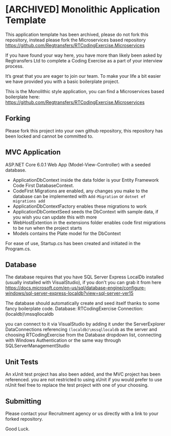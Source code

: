 # [ARCHIVED] Monolithic Application Template

This application template has been archived, please do not fork this repository, instead please fork the Microservices based repository
https://github.com/Regtransfers/RTCodingExercise.Microservices

If you have found your way here, you have more than likely been asked by Regtransfers Ltd to complete a Coding Exercise as a part of your interview process. 

It’s great that you are eager to join our team. To make your life a bit easier we have provided you with a basic boilerplate project. 

This is the Monolithic style application, you can find a Microservices based boilerplate here: https://github.com/Regtransfers/RTCodingExercise.Microservices

## Forking
Please fork this project into your own github repository, this repository has been locked and cannot be committed to.

## MVC Application
ASP.NET Core 6.0.1 Web App (Model-View-Controller) with a seeded database.

- ApplicationDbContext inside the data folder is your Entity Framework Code First DatabaseContext.
- CodeFirst Migrations are enabled, any changes you make to the database can be implemented with 
  `Add-Migration` or `dotnet ef migrations add`
- ApplicationDbContextFactory enables these migrations to work
- ApplicationDbContextSeed seeds the DbContext with sample data, if you wish you can update this with more
- WebHostExtention in the extensions folder enables code first migrations to be run when the project starts
- Models contains the Plate model for the DbContext

For ease of use, Startup.cs has been created and initiated in the Program.cs.

## Database
The database requires that you have SQL Server Express LocalDb installed (usually installed with VisualStudio), if you don't you can grab it from here
https://docs.microsoft.com/en-us/sql/database-engine/configure-windows/sql-server-express-localdb?view=sql-server-ver15

The database should automatically create and seed itself thanks to some fancy boilerplate code.
Database: RTCodingExercise
Connection: (localdb)\mssqllocaldb

you can connect to it via VisualStudio by adding it under the ServerExplorer DataConnections referencing `(localdb)\mssqllocaldb` as the server and choosing RTCodingExercise from the Database dropdown list, connecting with Windows Authentication or the same way through SQLServerManagementStudio

## Unit Tests

An xUnit test project has also been added, and the MVC project has been referenced.
you are not restricted to using xUnit if you would prefer to use nUnit feel free to replace the test project with one of your choosing.

## Submitting
Please contact your Recruitment agency or us directly with a link to your forked repository.

Good Luck.
